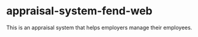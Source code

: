 # appraisal-system-fend-web
This is an appraisal system that helps employers manage their employees.
